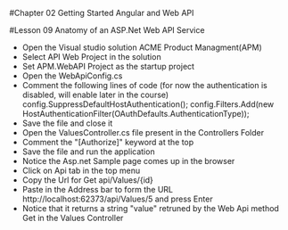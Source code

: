#Chapter 02 Getting Started Angular and Web API

#Lesson 09 Anatomy of an ASP.Net Web API Service

- Open the Visual studio solution ACME Product Managment(APM) 
- Select API Web Project in the solution
- Set APM.WebAPI Project as the startup project
- Open the WebApiConfig.cs
- Comment the following lines of code (for now the authentication is disabled, will enable later in the course)
      config.SuppressDefaultHostAuthentication();
	  config.Filters.Add(new HostAuthenticationFilter(OAuthDefaults.AuthenticationType));
- Save the file and close it
- Open the ValuesController.cs file present in the Controllers Folder
- Comment the "[Authorize]" keyword at the top
- Save the file and run the application
- Notice the Asp.net Sample page comes up in the browser
- Click on Api tab in the top menu
- Copy the Url for Get api/Values/{id} 
- Paste in the Address bar to form the URL http://localhost:62373/api/Values/5 and press Enter
- Notice that it returns a string "value" retruned by the Web Api method Get in the Values Controller



